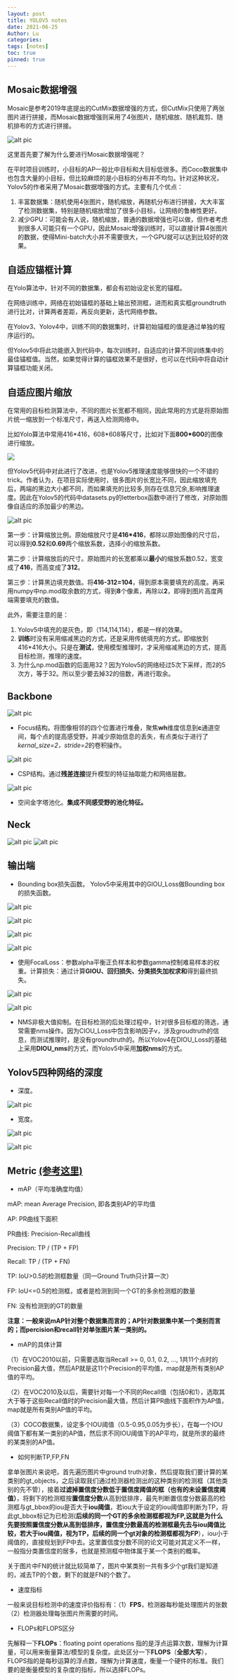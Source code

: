 ```yaml
---
layout: post
title: YOLOV5 notes
date: 2021-06-25
Author: Lu
categories: 
tags: [notes]
toc: true
pinned: true
--- 
```


## Mosaic数据增强
Mosaic是参考2019年底提出的CutMix数据增强的方式，但CutMix只使用了两张图片进行拼接，而Mosaic数据增强则采用了4张图片，随机缩放、随机裁剪、随机排布的方式进行拼接。

![alt pic](../images/%E5%9B%BE%E7%89%871.png)

这里首先要了解为什么要进行Mosaic数据增强呢？

在平时项目训练时，小目标的AP一般比中目标和大目标低很多。而Coco数据集中也包含大量的小目标，但比较麻烦的是小目标的分布并不均匀。针对这种状况，Yolov5的作者采用了Mosaic数据增强的方式。主要有几个优点：
1. 丰富数据集：随机使用4张图片，随机缩放，再随机分布进行拼接，大大丰富了检测数据集，特别是随机缩放增加了很多小目标，让网络的鲁棒性更好。
2. 减少GPU：可能会有人说，随机缩放，普通的数据增强也可以做，但作者考虑到很多人可能只有一个GPU，因此Mosaic增强训练时，可以直接计算4张图片的数据，使得Mini-batch大小并不需要很大，一个GPU就可以达到比较好的效果。

## 自适应锚框计算
在Yolo算法中，针对不同的数据集，都会有初始设定长宽的锚框。

在网络训练中，网络在初始锚框的基础上输出预测框，进而和真实框groundtruth进行比对，计算两者差距，再反向更新，迭代网络参数。

在Yolov3、Yolov4中，训练不同的数据集时，计算初始锚框的值是通过单独的程序运行的。

但Yolov5中将此功能嵌入到代码中，每次训练时，自适应的计算不同训练集中的最佳锚框值。当然，如果觉得计算的锚框效果不是很好，也可以在代码中将自动计算锚框功能关闭。
## 自适应图片缩放
在常用的目标检测算法中，不同的图片长宽都不相同，因此常用的方式是将原始图片统一缩放到一个标准尺寸，再送入检测网络中。

比如Yolo算法中常用416\*416，608\*608等尺寸，比如对下面**800*600**的图像进行缩放。

![](https://github.com/lulugai/Blog/blob/master/images/%E5%9B%BE%E7%89%872.jpg)

但Yolov5代码中对此进行了改进，也是Yolov5推理速度能够很快的一个不错的trick。作者认为，在项目实际使用时，很多图片的长宽比不同，因此缩放填充后，两端的黑边大小都不同，而如果填充的比较多,则存在信息冗余,影响推理速度。因此在Yolov5的代码中datasets.py的letterbox函数中进行了修改，对原始图像自适应的添加最少的黑边。
 
 ![alt pic](https://github.com/lulugai/Blog/blob/master/images/%E5%9B%BE%E7%89%873.jpg)
 
第一步：计算缩放比例。原始缩放尺寸是**416*416**，都除以原始图像的尺寸后，可以得到**0.52**和**0.69**两个缩放系数，选择小的缩放系数。
 
第二步：计算缩放后的尺寸。原始图片的长宽都乘以**最小**的缩放系数0.52，宽变成了**416**，而高变成了**312**。
 
第三步：计算黑边填充数值。将**416-312=104**，得到原本需要填充的高度。再采用numpy中np.mod取余数的方式，得到**8**个像素，再除以**2**，即得到图片高度两端需要填充的数值。

此外，需要注意的是：
1. Yolov5中填充的是灰色，即（114,114,114），都是一样的效果。
2. **训练**时没有采用缩减黑边的方式，还是采用传统填充的方式，即缩放到416*416大小。只是在**测试**，使用模型推理时，才采用缩减黑边的方式，提高目标检测，推理的速度。
3. 为什么np.mod函数的后面用32？因为Yolov5的网络经过5次下采样，而2的5次方，等于32。所以至少要去掉32的倍数，再进行取余。
## Backbone
![alt pic](https://github.com/lulugai/Blog/blob/master/images/%E5%9B%BE%E7%89%874.png)
* Focus结构。将图像相邻的四个位置进行堆叠，聚焦**wh**维度信息到**c**通道空间，每个点的提高感受野，并减少原始信息的丢失，有点类似于进行了*kernal_size=2，stride=2*的卷积操作。

![alt pic](https://github.com/lulugai/Blog/blob/master/images/%E5%9B%BE%E7%89%875.jpg)
* CSP结构。通过**残差连接**提升模型的特征抽取能力和网络层数。

![alt pic](https://github.com/lulugai/Blog/blob/master/images/%E5%9B%BE%E7%89%876.jpg)
* 空间金字塔池化。**集成不同感受野的池化特征。**
## Neck
![alt pic](https://github.com/lulugai/Blog/blob/master/images/%E5%9B%BE%E7%89%878.jpg)
![alt pic](https://github.com/lulugai/Blog/blob/master/images/%E5%9B%BE%E7%89%879.jpg)
## 输出端
* Bounding box损失函数。
Yolov5中采用其中的GIOU_Loss做Bounding box的损失函数。

![alt pic](https://github.com/lulugai/Blog/blob/master/images/%E5%9B%BE%E7%89%8710.jpg)

![alt pic](https://github.com/lulugai/Blog/blob/master/images/%E5%9B%BE%E7%89%8711.jpg)

![alt pic](https://github.com/lulugai/Blog/blob/master/images/%E5%9B%BE%E7%89%8712.jpg)

![alt pic](https://github.com/lulugai/Blog/blob/master/images/%E5%9B%BE%E7%89%8713.jpg)
* 使用FocalLoss：参数alpha平衡正负样本和参数gamma控制难易样本的权重。计算损失：通过计算**GIOU、回归损失、分类损失加权求和**得到最终损失。

![alt pic](https://github.com/lulugai/Blog/blob/master/images/%E5%9B%BE%E7%89%8714.jpg)

![alt pic](https://github.com/lulugai/Blog/blob/master/images/%E5%9B%BE%E7%89%8715.jpg)
* NMS非极大值抑制。在目标检测的后处理过程中，针对很多目标框的筛选，通常需要nms操作。因为CIOU_Loss中包含影响因子v，涉及groudtruth的信息，而测试推理时，是没有groundtruth的。所以Yolov4在DIOU_Loss的基础上采用**DIOU_nms**的方式，而Yolov5中采用**加权nms**的方式。
## Yolov5四种网络的深度
* 深度。

![alt pic](https://github.com/lulugai/Blog/blob/master/images/%E5%9B%BE%E7%89%8717.png)
* 宽度。

![alt pic](https://github.com/lulugai/Blog/blob/master/images/%E5%9B%BE%E7%89%8718.png)

![alt pic](https://github.com/lulugai/Blog/blob/master/images/%E5%9B%BE%E7%89%8719.jpg)
## Metric [(参考这里)](https://zhuanlan.zhihu.com/p/70306015)
* mAP（平均准确度均值）

mAP: mean Average Precision, 即各类别AP的平均值

AP: PR曲线下面积 

PR曲线: Precision-Recall曲线

Precision: TP / (TP + FP)

Recall: TP / (TP + FN)

TP: IoU>0.5的检测框数量（同一Ground Truth只计算一次）

FP: IoU<=0.5的检测框，或者是检测到同一个GT的多余检测框的数量

FN: 没有检测到的GT的数量

**注意：一般来说mAP针对整个数据集而言的；AP针对数据集中某一个类别而言的；而percision和recall针对单张图片某一类别的。**
* mAP的具体计算

（1）在VOC2010以前，只需要选取当Recall >= 0, 0.1, 0.2, ..., 1共11个点时的Precision最大值，然后AP就是这11个Precision的平均值，map就是所有类别AP值的平均。

（2）在VOC2010及以后，需要针对每一个不同的Recall值（包括0和1），选取其大于等于这些Recall值时的Precision最大值，然后计算PR曲线下面积作为AP值，map就是所有类别AP值的平均。

（3）COCO数据集，设定多个IOU阈值（0.5-0.95,0.05为步长），在每一个IOU阈值下都有某一类别的AP值，然后求不同IOU阈值下的AP平均，就是所求的最终的某类别的AP值。
*	如何判断TP,FP,FN

拿单张图片来说吧，首先遍历图片中ground truth对象，然后提取我们要计算的某类别的gt_objects，之后读取我们通过检测器检测出的这种类别的检测框（其他类别的先不管），接着**过滤掉置信度分数低于置信度阈值的框（也有的未设置信度阈值）**，将剩下的检测框按**置信度分数**从高到低排序，最先判断置信度分数最高的检测框与gt_bbox的iou是否大于**iou阈值**，若iou大于设定的iou阈值即判断为TP，将此gt_bbox标记为已检测(**后续的同一个GT的多余检测框都视为FP,这就是为什么先要按照置信度分数从高到低排序，置信度分数最高的检测框最先去与iou阈值比较，若大于iou阈值，视为TP，后续的同一个gt对象的检测框都视为FP**），iou小于阈值的，直接规划到FP中去。这里置信度分数不同的论文可能对其定义不一样，一般指分类置信度的居多，也就是预测框中物体属于某一个类别的概率。

关于图片中FN的统计就比较简单了，图片中某类别一共有多少个gt我们是知道的，减去TP的个数，剩下的就是FN的个数了。
* 速度指标

一般来说目标检测中的速度评价指标有：（1）**FPS**，检测器每秒能处理图片的张数（2）检测器处理每张图片所需要的时间。
*	FLOPs和FLOPS区分

先解释一下**FLOPs**：floating point operations 指的是浮点运算次数，理解为计算量，可以用来衡量算法/模型的复杂度。此处区分一下**FLOPS**（**全部大写**），FLOPS指的是每秒运算的浮点数，理解为计算速度，衡量一个硬件的标准。我们要的是衡量模型的复杂度的指标，所以选择FLOPs。
